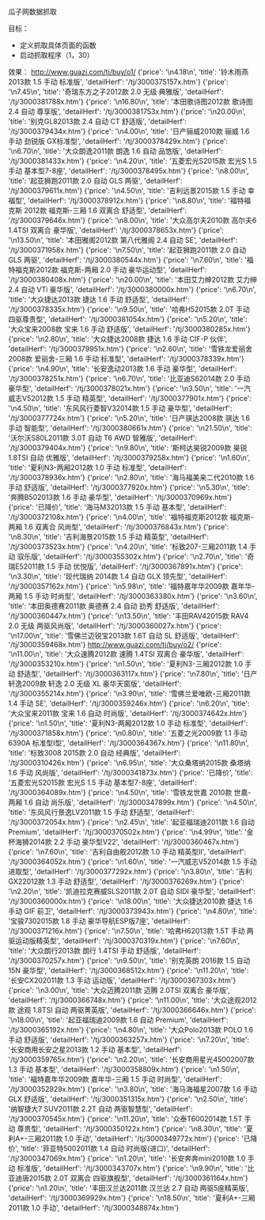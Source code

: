
瓜子网数据抓取

目标：
- 定义抓取具体页面的函数
- 启动抓取程序（1，30）


效果：
http://www.guazi.com/tj/buy/o1/
{'price': '\n4.18\n', 'title': '铃木雨燕2013款 1.5 手动 标准版', 'detailHerf': '/tj/3000375157x.htm'}
{'price': '\n7.45\n', 'title': '奇瑞东方之子2012款 2.0 无级 典雅版', 'detailHerf': '/tj/3000381788x.htm'}
{'price': '\n16.80\n', 'title': '本田歌诗图2012款 歌诗图 2.4 自动 尊享版', 'detailHerf': '/tj/3000381753x.htm'}
{'price': '\n20.00\n', 'title': '别克GL82013款 2.4 自动 CT 舒适版', 'detailHerf': '/tj/3000379434x.htm'}
{'price': '\n4.00\n', 'title': '日产骊威2010款 骊威 1.6 手动 劲锐版 GX标准型', 'detailHerf': '/tj/3000378429x.htm'}
{'price': '\n6.70\n', 'title': '大众朗逸2011款 朗逸 1.6 自动 品悠版', 'detailHerf': '/tj/3000381433x.htm'}
{'price': '\n4.20\n', 'title': '五菱宏光S2015款 宏光S 1.5 手动 基本型7-8座', 'detailHerf': '/tj/3000378495x.htm'}
{'price': '\n8.00\n', 'title': '起亚狮跑2011款 2.0 自动 GLS 两驱', 'detailHerf': '/tj/3000379611x.htm'}
{'price': '\n4.50\n', 'title': '吉利远景2015款 1.5 手动 幸福型', 'detailHerf': '/tj/3000378912x.htm'}
{'price': '\n8.80\n', 'title': '福特福克斯 2012款 福克斯-三厢 1.6 双离合 舒适型', 'detailHerf': '/tj/3000379646x.htm'}
{'price': '\n8.00\n', 'title': '大众高尔夫2010款 高尔夫6 1.4TSI 双离合 豪华版', 'detailHerf': '/tj/3000378653x.htm'}
{'price': '\n13.50\n', 'title': '本田雅阁2012款 第八代雅阁 2.4 自动 SE', 'detailHerf': '/tj/3000371958x.htm'}
{'price': '\n7.50\n', 'title': '起亚狮跑2011款 2.0 自动 GLS 两驱', 'detailHerf': '/tj/3000380544x.htm'}
{'price': '\n7.60\n', 'title': '福特福克斯2012款 福克斯-两厢 2.0 手动 豪华运动型', 'detailHerf': '/tj/3000380408x.htm'}
{'price': '\n20.00\n', 'title': '本田艾力绅2012款 艾力绅 2.4 自动 VTi 豪华版', 'detailHerf': '/tj/3000380000x.htm'}
{'price': '\n6.70\n', 'title': '大众捷达2013款 捷达 1.6 手动 舒适型', 'detailHerf': '/tj/3000378335x.htm'}
{'price': '\n9.50\n', 'title': '哈弗H52015款 2.0T 手动 四驱尊贵型', 'detailHerf': '/tj/3000381054x.htm'}
{'price': '\n5.20\n', 'title': '大众宝来2008款 宝来 1.6 手动 舒适版', 'detailHerf': '/tj/3000380285x.htm'}
{'price': '\n2.80\n', 'title': '大众捷达2008款 捷达 1.6 手动 CIF-P 伙伴', 'detailHerf': '/tj/3000379951x.htm'}
{'price': '\n2.60\n', 'title': '雪铁龙爱丽舍2008款 爱丽舍-三厢 1.6 手动 标准型', 'detailHerf': '/tj/3000378339x.htm'}
{'price': '\n4.90\n', 'title': '长安逸动2013款 1.6 手动 豪华型', 'detailHerf': '/tj/3000378251x.htm'}
{'price': '\n6.70\n', 'title': '比亚迪S62014款 2.0 手动 豪华型', 'detailHerf': '/tj/3000378021x.htm'}
{'price': '\n3.50\n', 'title': '一汽威志V52012款 1.5 手动 精英型', 'detailHerf': '/tj/3000377901x.htm'}
{'price': '\n4.50\n', 'title': '东风风行菱智V32014款 1.5 手动 豪华型', 'detailHerf': '/tj/3000377724x.htm'}
{'price': '\n5.20\n', 'title': '日产骐达2008款 骐达 1.6 手动 智能型', 'detailHerf': '/tj/3000380661x.htm'}
{'price': '\n21.50\n', 'title': '沃尔沃S80L2011款 3.0T 自动 T6 AWD 智雅版', 'detailHerf': '/tj/3000379404x.htm'}
{'price': '\n9.80\n', 'title': '斯柯达昊锐2009款 昊锐 1.8TSI 自动 优雅版', 'detailHerf': '/tj/3000379258x.htm'}
{'price': '\n1.60\n', 'title': '夏利N3-两厢2012款 1.0 手动 标准型', 'detailHerf': '/tj/3000378936x.htm'}
{'price': '\n2.80\n', 'title': '海马福美来二代2010款 1.6 手动 舒适版', 'detailHerf': '/tj/3000377920x.htm'}
{'price': '\n5.30\n', 'title': '奔腾B502013款 1.6 手动 豪华型', 'detailHerf': '/tj/3000370969x.htm'}
{'price': '已降价', 'title': '海马M32013款 1.5 手动 基本型', 'detailHerf': '/tj/3000372108x.htm'}
{'price': '\n4.00\n', 'title': '福特福克斯2012款 福克斯-两厢 1.6 双离合 风尚型', 'detailHerf': '/tj/3000376843x.htm'}
{'price': '\n8.30\n', 'title': '吉利海景2015款 1.5 手动 精英型', 'detailHerf': '/tj/3000373523x.htm'}
{'price': '\n4.20\n', 'title': '标致207-三厢2011款 1.4 手动 驭乐版', 'detailHerf': '/tj/3000355302x.htm'}
{'price': '\n2.70\n', 'title': '奇瑞E52011款 1.5 手动 优悦版', 'detailHerf': '/tj/3000367891x.htm'}
{'price': '\n3.30\n', 'title': '现代瑞纳 2014款 1.4 自动 GLX 领先型', 'detailHerf': '/tj/3000357162x.htm'}
{'price': '\n5.98\n', 'title': '福特嘉年华2009款 嘉年华-两厢 1.5 手动 时尚型', 'detailHerf': '/tj/3000363380x.htm'}
{'price': '\n3.60\n', 'title': '本田奥德赛2011款 奥德赛 2.4 自动 劲秀 舒适版', 'detailHerf': '/tj/3000360447x.htm'}
{'price': '\n13.50\n', 'title': '丰田RAV42015款 RAV4 2.0 无级 两驱风尚版', 'detailHerf': '/tj/3000360027x.htm'}
{'price': '\n17.00\n', 'title': '雪佛兰迈锐宝2013款 1.6T 自动 SL 舒适版', 'detailHerf': '/tj/3000359468x.htm'}
http://www.guazi.com/tj/buy/o2/
{'price': '\n11.00\n', 'title': '大众速腾2012款 速腾 1.4TSI 双离合 豪华版', 'detailHerf': '/tj/3000353210x.htm'}
{'price': '\n1.50\n', 'title': '夏利N3-三厢2012款 1.0 手动 舒适型', 'detailHerf': '/tj/3000363117x.htm'}
{'price': '\n7.80\n', 'title': '日产轩逸2009款 轩逸 2.0 无级 XL 豪华天窗版', 'detailHerf': '/tj/3000355214x.htm'}
{'price': '\n3.90\n', 'title': '雪佛兰爱唯欧-三厢2011款 1.4 手动 SE', 'detailHerf': '/tj/3000359246x.htm'}
{'price': '\n6.20\n', 'title': '大众宝来2011款 宝来 1.6 自动 时尚版', 'detailHerf': '/tj/3000374642x.htm'}
{'price': '\n1.50\n', 'title': '夏利N3-两厢2012款 1.0 手动 标准型', 'detailHerf': '/tj/3000371858x.htm'}
{'price': '\n0.80\n', 'title': '五菱之光2009款 1.1 手动 6390A 标准型I型', 'detailHerf': '/tj/3000364367x.htm'}
{'price': '\n11.80\n', 'title': '标致3008 2015款 2.0 自动 经典版', 'detailHerf': '/tj/3000310426x.htm'}
{'price': '\n6.95\n', 'title': '大众桑塔纳2015款 桑塔纳 1.6 手动 风尚版', 'detailHerf': '/tj/3000341873x.htm'}
{'price': '已降价', 'title': '五菱宏光S2015款 宏光S 1.5 手动 基本型7-8座', 'detailHerf': '/tj/3000364089x.htm'}
{'price': '\n4.50\n', 'title': '雪铁龙世嘉 2010款 世嘉-两厢 1.6 自动 尚乐版', 'detailHerf': '/tj/3000347899x.htm'}
{'price': '\n4.50\n', 'title': '东风风行景逸LV2011款 1.5 手动 舒适型', 'detailHerf': '/tj/3000372054x.htm'}
{'price': '\n2.45\n', 'title': '起亚福瑞迪2011款 1.6 自动 Premium', 'detailHerf': '/tj/3000370502x.htm'}
{'price': '\n4.99\n', 'title': '金杯海狮2014款 2.2 手动 豪华型V22', 'detailHerf': '/tj/3000360467x.htm'}
{'price': '\n7.60\n', 'title': '吉利自由舰2012款 1.0 手动 精英型II', 'detailHerf': '/tj/3000364052x.htm'}
{'price': '\n1.60\n', 'title': '一汽威志V52014款 1.5 手动 进取型', 'detailHerf': '/tj/3000377292x.htm'}
{'price': '\n3.80\n', 'title': '吉利GX22012款 1.3 手动 舒适型', 'detailHerf': '/tj/3000376269x.htm'}
{'price': '\n2.20\n', 'title': '凯迪拉克赛威SLS2011款 2.0T 自动 SIDI 豪华型', 'detailHerf': '/tj/3000360000x.htm'}
{'price': '\n18.00\n', 'title': '大众捷达2010款 捷达 1.6 手动 GIF 前卫', 'detailHerf': '/tj/3000373943x.htm'}
{'price': '\n4.80\n', 'title': '宝骏7302015款 1.8 手动 豪华导航ESP版7座', 'detailHerf': '/tj/3000371216x.htm'}
{'price': '\n7.50\n', 'title': '哈弗H62013款 1.5T 手动 两驱运动版精英型', 'detailHerf': '/tj/3000370319x.htm'}
{'price': '\n7.60\n', 'title': '大众朗行2013款 朗行 1.4TSI 手动 舒适版', 'detailHerf': '/tj/3000370257x.htm'}
{'price': '\n9.50\n', 'title': '别克英朗 2016款 1.5 自动 15N 豪华型', 'detailHerf': '/tj/3000368512x.htm'}
{'price': '\n11.20\n', 'title': '长安CX202011款 1.3 手动 运动版', 'detailHerf': '/tj/3000367303x.htm'}
{'price': '\n3.00\n', 'title': '大众迈腾2011款 迈腾 2.0TSI 双离合 豪华版', 'detailHerf': '/tj/3000366748x.htm'}
{'price': '\n11.00\n', 'title': '大众途观2012款 途观 1.8TSI 自动 两驱菁英版', 'detailHerf': '/tj/3000366646x.htm'}
{'price': '\n18.00\n', 'title': '起亚福瑞迪2009款 1.6 自动 Premium', 'detailHerf': '/tj/3000365192x.htm'}
{'price': '\n4.80\n', 'title': '大众Polo2013款 POLO 1.6 手动 舒适版', 'detailHerf': '/tj/3000363257x.htm'}
{'price': '\n7.20\n', 'title': '长安商用长安之星2013款 1.2 手动 基本型', 'detailHerf': '/tj/3000359765x.htm'}
{'price': '\n2.20\n', 'title': '长安商用星光45002007款 1.3 手动 基本型', 'detailHerf': '/tj/3000358809x.htm'}
{'price': '\n1.50\n', 'title': '福特嘉年华2009款 嘉年华-三厢 1.5 手动 时尚型', 'detailHerf': '/tj/3000352929x.htm'}
{'price': '\n3.80\n', 'title': '海马海福星2007款 1.6 手动 GLX 舒适版', 'detailHerf': '/tj/3000351315x.htm'}
{'price': '\n2.50\n', 'title': '纳智捷大7 SUV2011款 2.2T 自动 两驱智慧型', 'detailHerf': '/tj/3000370545x.htm'}
{'price': '\n11.20\n', 'title': '众泰T6002014款 1.5T 手动 尊贵型', 'detailHerf': '/tj/3000350122x.htm'}
{'price': '\n8.30\n', 'title': '夏利A+-三厢2011款 1.0 手动', 'detailHerf': '/tj/3000349772x.htm'}
{'price': '已降价', 'title': '菲亚特5002011款 1.4 自动 时尚版(进口)', 'detailHerf': '/tj/3000347069x.htm'}
{'price': '\n1.20\n', 'title': '长安奔奔mini2010款 1.0 手动 标准版', 'detailHerf': '/tj/3000343707x.htm'}
{'price': '\n9.90\n', 'title': '比亚迪唐2015款 2.0T 双离合 四驱旗舰型', 'detailHerf': '/tj/3000361164x.htm'}
{'price': '\n1.20\n', 'title': '丰田汉兰达2011款 汉兰达 2.7 自动 两驱5座精英版', 'detailHerf': '/tj/3000369929x.htm'}
{'price': '\n18.50\n', 'title': '夏利A+-三厢2011款 1.0 手动', 'detailHerf': '/tj/3000348874x.htm'}


